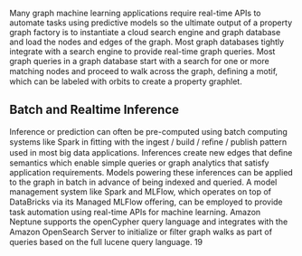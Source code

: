 Many graph machine learning applications require real-time APIs to automate tasks using predictive models
so the ultimate output of a property graph factory is to instantiate a cloud search engine and graph
database and load the nodes and edges of the graph. Most graph databases tightly integrate with a search
engine to provide real-time graph queries. Most graph queries in a graph database start with a search for
one or more matching nodes and proceed to walk across the graph, deﬁning a motif, which can be labeled
with orbits to create a property graphlet.

## Batch and Realtime Inference
Inference or prediction can often be pre-computed using batch computing systems like Spark in ﬁtting with
the ingest / build / reﬁne / publish pattern used in most big data applications. Inferences create new edges
that deﬁne semantics which enable simple queries or graph analytics that satisfy application requirements.
Models powering these inferences can be applied to the graph in batch in advance of being indexed and
queried. A model management system like Spark and MLFlow, which operates on top of DataBricks via its
Managed MLFlow oﬀering, can be employed to provide task automation using real-time APIs for machine
learning. Amazon Neptune supports the openCypher query language and integrates with the Amazon
OpenSearch Server to initialize or ﬁlter graph walks as part of queries based on the full lucene query
language.
19
